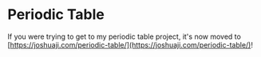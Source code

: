 # Periodic Table

If you were trying to get to my periodic table project, it's now moved to [https://joshuaji.com/periodic-table/](https://joshuaji.com/periodic-table/)!